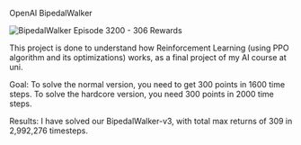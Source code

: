 OpenAI BipedalWalker

![BipedalWalker Episode 3200 - 306 Rewards](https://github.com/latishab/gym-bipedal-walker/blob/main/gifs/bw-video-episode-3200-306rew.gif?raw=True)

This project is done to understand how Reinforcement Learning (using PPO algorithm and its optimizations) works, as a final project of my AI course at uni.


Goal: To solve the normal version, you need to get 300 points in 1600 time steps. To solve the hardcore version, you need 300 points in 2000 time steps.


Results: I have solved our BipedalWalker-v3, with total max returns of 309 in 2,992,276 timesteps.

